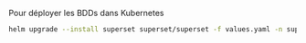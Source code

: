Pour déployer les BDDs dans Kubernetes

```bash
helm upgrade --install superset superset/superset -f values.yaml -n superset --create-namespace
```

